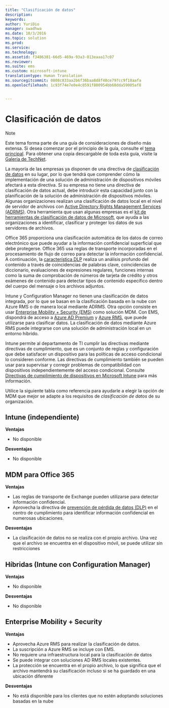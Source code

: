 ```yaml
---
title: "Clasificación de datos"
description: 
keywords: 
author: YuriDio
manager: swadhwa
ms.date: 10/3/2016
ms.topic: solution
ms.prod: 
ms.service: 
ms.technology: 
ms.assetid: f3486381-66d5-469a-93a3-013eaaa17c07
ms.reviewer: 
ms.suite: ems
ms.custom: microsoft-intune
translationtype: Human Translation
ms.sourcegitcommit: 0808c833aa2b6f36baa8d8f48ce797cc9f18aafa
ms.openlocfilehash: 1c93f74e7e0e4c8591f800954bb60dda59005af8


---
```


# Clasificación de datos

>[!NOTE]
>Este tema forma parte de una guía de consideraciones de diseño más extensa. Si desea comenzar por el principio de la guía, consulte el [tema principal](mdm-design-considerations-guide.md). Para obtener una copia descargable de toda esta guía, visite la [Galería de TechNet](https://gallery.technet.microsoft.com/Mobile-Device-Management-7d401582).

La mayoría de las empresas ya disponen de una directiva de [clasificación de datos](http://blogs.microsoft.com/cybertrust/2014/01/28/the-importance-of-data-classification/) en su lugar, por lo que tendrá que comprender cómo la implementación de una solución de administración de dispositivos móviles afectará a esta directiva. Si su empresa no tiene una directiva de clasificación de datos actual, debe introducir esta capacidad junto con la planificación de la solución de administración de dispositivos móviles. Algunas organizaciones realizan una clasificación de datos local en el nivel de servidor de archivos con [Active Directory Rights Management Services (ADRMS)](https://technet.microsoft.com/windowsserver/dd448611.aspx). Otra herramienta que usan algunas empresas es el [kit de herramientas de clasificación de datos de Microsoft](http://www.microsoft.com/download/details.aspx?id=27123), que ayuda a las organizaciones a identificar, clasificar y proteger los datos de sus servidores de archivos. 

Office 365 proporciona una clasificación automática de los datos de correo electrónico que puede ayudar a la información confidencial superficial que debe protegerse. Office 365 usa reglas de transporte incorporadas en el procesamiento de flujo de correo para detectar la información confidencial. A continuación, la [característica DLP](http://blogs.office.com/2013/10/28/office-365-compliance-controls-data-loss-prevention/) realiza un análisis profundo del contenido a través de coincidencias de palabras clave, coincidencias de diccionario, evaluaciones de expresiones regulares, funciones internas como la suma de comprobación de números de tarjeta de crédito y otros exámenes de contenido para detectar tipos de contenido específico dentro del cuerpo del mensaje o los archivos adjuntos. 

Intune y Configuration Manager no tienen una clasificación de datos integrada, por lo que se basan en la clasificación basada en la nube con Azure RMS o de manera local mediante ADRMS. Otra opción consiste en usar [Enterprise Mobility + Security (EMS)](http://www.microsoft.com/server-cloud/enterprise-mobility/overview.aspx) como solución MDM. Con EMS, dispondrá de acceso a [Azure AD Premium](https://msdn.microsoft.com/library/azure/dn532272.aspx) y [Azure RMS](https://technet.microsoft.com/library/jj585026.aspx), que puede utilizarse para clasificar datos. La clasificación de datos mediante Azure RMS puede integrarse con una solución de administración local en un entorno híbrido. 

Intune permite al departamento de TI cumplir las directivas mediante directivas de cumplimiento, que es un conjunto de reglas y configuración que debe satisfacer un dispositivo para las políticas de acceso condicional lo consideren conforme. Las directivas de cumplimiento también se pueden usar para supervisar y corregir problemas de compatibilidad con dispositivos independientemente del acceso condicional. Consulte [Directivas de cumplimiento de dispositivos en Microsoft Intune](/intune/deploy-use/introduction-to-device-compliance-policies-in-microsoft-intune) para más información.

Utilice la siguiente tabla como referencia para ayudarle a elegir la opción de MDM que mejor se adapte a los requisitos de *clasificación de datos* de su organización.

## Intune (independiente)

**Ventajas**

- No disponible

**Desventajas**

- No disponible

## MDM para Office 365

**Ventajas**

- Las reglas de transporte de Exchange pueden utilizarse para detectar información confidencial.
- Aprovecha la directiva de [prevención de pérdida de datos (DLP)](https://technet.microsoft.com/library/ms.o365.cc.DLPLandingPage.aspx) en el centro de cumplimiento para identificar información confidencial en numerosas ubicaciones.

**Desventajas**

- La clasificación de datos no se realiza con el propio archivo. Una vez que el archivo se encuentra en el dispositivo móvil, se puede utilizar sin restricciones

## Híbridas (Intune con Configuration Manager)

**Ventajas**

- No disponible

**Desventajas**

- No disponible

## Enterprise Mobility + Security

**Ventajas**

- Aprovecha Azure RMS para realizar la clasificación de datos.
- La suscripción a Azure RMS se incluye con EMS.
- No requiere una infraestructura local para la clasificación de datos
- Se puede integrar con soluciones AD RMS locales existentes.
- La protección se encuentra en el propio archivo, lo que significa que el archivo mantendrá su clasificación incluso si se ha guardado en una ubicación diferente

**Desventajas**

- No está disponible para los clientes que no estén adoptando soluciones basadas en la nube



<!--HONumber=Oct16_HO1-->


